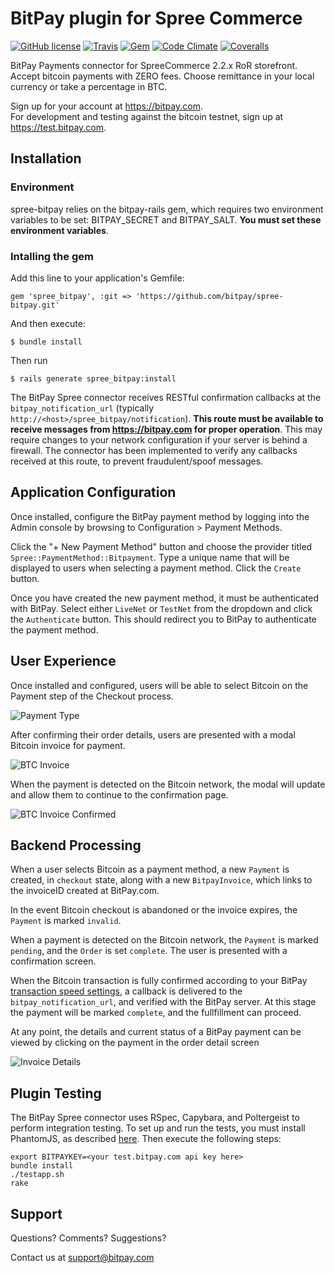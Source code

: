 # BitPay plugin for Spree Commerce

[![GitHub license](https://img.shields.io/badge/license-MIT-blue.svg?style=flat-square)](https://raw.githubusercontent.com/bitpay/spree-bitpay/master/LICENSE.txt)
[![Travis](https://img.shields.io/travis/bitpay/spree-bitpay.svg?style=flat-square)](https://travis-ci.org/bitpay/spree-bitpay)
[![Gem](https://img.shields.io/gem/v/spree_bitpay.svg?style=flat-square)](https://rubygems.org/gems/spree_bitpay)
[![Code Climate](https://img.shields.io/codeclimate/github/bitpay/spree-bitpay.svg?style=flat-square)](https://codeclimate.com/github/bitpay/spree-bitpay)
[![Coveralls](https://img.shields.io/coveralls/bitpay/spree-bitpay.svg?style=flat-square)](https://coveralls.io/r/bitpay/spree-bitpay)

BitPay Payments connector for SpreeCommerce 2.2.x RoR storefront.  Accept bitcoin payments with ZERO fees.  Choose remittance in your local currency or take a percentage in BTC.  

Sign up for your account at https://bitpay.com.  
For development and testing against the bitcoin testnet, sign up at https://test.bitpay.com.

## Installation

### Environment

spree-bitpay relies on the bitpay-rails gem, which requires two environment variables to be set: BITPAY_SECRET and BITPAY_SALT. **You must set these environment variables**.

### Intalling the gem

Add this line to your application's Gemfile:

    gem 'spree_bitpay', :git => 'https://github.com/bitpay/spree-bitpay.git'

And then execute:

    $ bundle install

Then run

    $ rails generate spree_bitpay:install

The BitPay Spree connector receives RESTful confirmation callbacks at the `bitpay_notification_url` (typically `http://<host>/spree_bitpay/notification`).  **This route must be available to receive messages from https://bitpay.com for proper operation**.  This may require changes to your network configuration if your server is behind a firewall.  The connector has been implemented to verify any callbacks received at this route, to prevent fraudulent/spoof messages.

## Application Configuration

Once installed, configure the BitPay payment method by logging into the Admin console by browsing to Configuration > Payment Methods.

Click the  "+ New Payment Method" button and choose the provider titled `Spree::PaymentMethod::Bitpayment`.  Type a unique name that will be displayed to users when selecting a payment method. Click the `Create` button.

Once you have created the new payment method, it must be authenticated with BitPay. Select either `LiveNet` or `TestNet` from the dropdown and click the `Authenticate` button. This should redirect you to BitPay to authenticate the payment method.

## User Experience

Once installed and configured, users will be able to select Bitcoin on the Payment step of the Checkout process.

![Payment Type](https://cloud.githubusercontent.com/assets/4770544/6882661/470ce9d0-d54a-11e4-83ac-e29d8bb04310.png)

After confirming their order details, users are presented with a modal Bitcoin invoice for payment.  

![BTC Invoice](https://cloud.githubusercontent.com/assets/4770544/6882659/46b90216-d54a-11e4-8a5a-94d5ff5392f6.png)

When the payment is detected on the Bitcoin network, the modal will update and allow them to continue to the confirmation page.  

![BTC Invoice Confirmed](https://cloud.githubusercontent.com/assets/4770544/6882658/46b8698c-d54a-11e4-9ec0-5fc83a7a97cf.png)

## Backend Processing

When a user selects Bitcoin as a payment method, a new `Payment` is created, in `checkout` state, along with a new `BitpayInvoice`, which links to the invoiceID created at BitPay.com.

In the event Bitcoin checkout is abandoned or the invoice expires, the `Payment` is marked `invalid`.

When a payment is detected on the Bitcoin network, the `Payment` is marked `pending`, and the `Order` is set `complete`.  The user is presented with a confirmation screen.

When the Bitcoin transaction is fully confirmed according to your BitPay [transaction speed settings](https://bitpay.com/order-settings), a callback is delivered to the `bitpay_notification_url`, and verified with the BitPay server.  At this stage the payment will be marked `complete`, and the fullfillment can proceed.

At any point, the details and current status of a BitPay payment can be viewed by clicking on the payment in the order detail screen

![Invoice Details](https://cloud.githubusercontent.com/assets/4770544/6882660/470a03f0-d54a-11e4-8e2f-0cf82fd6091a.png)


## Plugin Testing

The BitPay Spree connector uses RSpec, Capybara, and Poltergeist to perform integration testing.  To set up and run the tests, you must install PhantomJS, as described [here](https://github.com/teampoltergeist/poltergeist#installing-phantomjs).  Then execute the following steps:

    export BITPAYKEY=<your test.bitpay.com api key here>
    bundle install
    ./testapp.sh
    rake

## Support

Questions?  Comments?  Suggestions?

Contact us at support@bitpay.com

